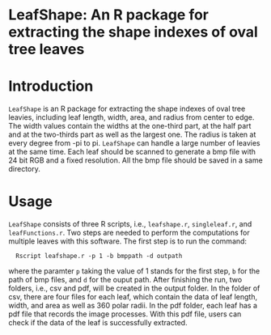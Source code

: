 # LeafShape: An R package for extracting the shape indexes of oval tree leaves

# Introduction
`LeafShape` is an R package for extracting the shape indexes of oval tree leavies, including leaf length, width, area, and radius from center to edge. The width values contain the widths at the one-third part, at the half part and at the two-thirds part as well as the largest one. The radius is taken at every degree from -pi to pi. `LeafShape` can handle a large number of leavies at the same time. Each leaf should be scanned to generate a bmp file with 24 bit RGB and a fixed resolution. All the bmp file should be saved in a same directory.
# Usage
`LeafShape` consists of three R scripts, i.e., `leafshape.r`, `singleleaf.r`, and `leafFunctions.r`. Two steps are needed to perform the computations for multiple leaves with this software. The first step is to run the command:
```
  Rscript leafshape.r -p 1 -b bmppath -d outpath
```
where the paramter `p` taking the value of 1 stands for the first step,  `b` for the path of bmp files, and `d` for the ouput path. After finishing the run, two folders, i.e., csv and pdf, will be created in the output folder. In the folder of csv, there are four files for each leaf, which contain the data of leaf length, width, and area as well as 360 polar radii. In the pdf folder, each leaf has a pdf file that records the image processes. With this pdf file, users can check if the data of the leaf is successfully extracted. 
